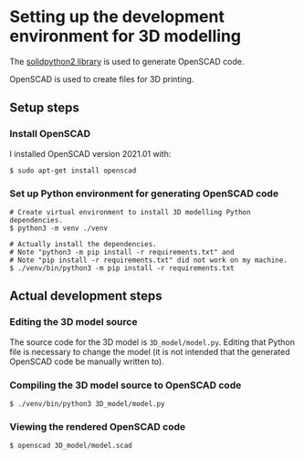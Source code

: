 # Setting up the development environment for 3D modelling

The [solidpython2 library](https://github.com/jeff-dh/SolidPython) is used to generate OpenSCAD code.

OpenSCAD is used to create files for 3D printing.

## Setup steps

### Install OpenSCAD

I installed OpenSCAD version 2021.01 with:

```
$ sudo apt-get install openscad
```

### Set up Python environment for generating OpenSCAD code

```
# Create virtual environment to install 3D modelling Python dependencies.
$ python3 -m venv ./venv

# Actually install the dependencies.
# Note "python3 -m pip install -r requirements.txt" and
# Note "pip install -r requirements.txt" did not work on my machine.
$ ./venv/bin/python3 -m pip install -r requirements.txt
```

## Actual development steps

### Editing the 3D model source

The source code for the 3D model is `3D_model/model.py`.  Editing that Python file is necessary to change the model (it is not intended that the generated OpenSCAD code be manually written to).

### Compiling the 3D model source to OpenSCAD code

`$ ./venv/bin/python3 3D_model/model.py`

### Viewing the rendered OpenSCAD code

`$ openscad 3D_model/model.scad`
